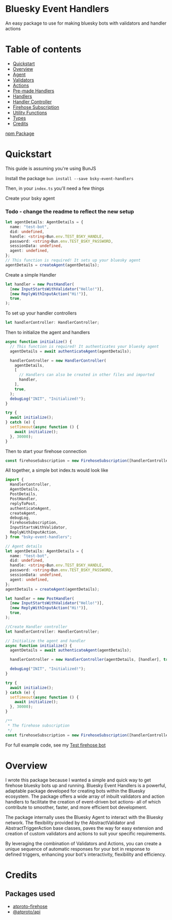 # Bluesky Event Handlers

An easy package to use for making bluesky bots with validators and handler actions

# Table of contents

- [Quickstart](#quickstart)
- [Overview](#overview)
- [Agent](./src/agent/README.md)
- [Validators](./src/validations/README.md)
- [Actions](./src/actions/README.md)
- [Pre-made Handlers](./src/handlers/premade-handlers/README.md)
- [Handlers](./src/handlers/README.md)
- [Handler Controller](./src/handlers/README.md)
- [Firehose Subscription](./src/firehose/README.md)
- [Utility Functions](./src/util/README.md)
- [Types](./src/types/README.md)
- [Credits](#credits)

[npm Package](https://www.npmjs.com/package/bsky-event-handlers)

# Quickstart

This guide is assuming you're using BunJS

Install the package
`bun install --save bsky-event-handlers`

Then, in your `index.ts` you'll need a few things

Create your bsky agent

### Todo - change the readme to reflect the new setup

```typescript
let agentDetails: AgentDetails = {
  name: "test-bot",
  did: undefined,
  handle: <string>Bun.env.TEST_BSKY_HANDLE,
  password: <string>Bun.env.TEST_BSKY_PASSWORD,
  sessionData: undefined,
  agent: undefined,
};
// This function is required! It sets up your bluesky agent
agentDetails = createAgent(agentDetails);
```

Create a simple Handler

```typescript
let handler = new PostHandler(
  [new InputStartsWithValidator("Hello!")],
  [new ReplyWithInputAction("Hi!")],
  true,
);
```

To set up your handler controllers

```typescript
let handlerController: HandlerController;
```

Then to initialize the agent and handlers

```typescript
async function initialize() {
  // This function is required! It authenticates your bluesky agent
  agentDetails = await authenticateAgent(agentDetails);

  handlerController = new HandlerController(
    agentDetails,
    [
      // Handlers can also be created in other files and imported
      handler,
    ],
    true,
  );
  debugLog("INIT", "Initialized!");
}

try {
  await initialize();
} catch (e) {
  setTimeout(async function () {
    await initialize();
  }, 30000);
}
```

Then to start your firehose connection

```typescript
const firehoseSubscription = new FirehoseSubscription([handlerController], 150);
```

All together, a simple bot index.ts would look like

```typescript
import {
  HandlerController,
  AgentDetails,
  PostDetails,
  PostHandler,
  replyToPost,
  authenticateAgent,
  createAgent,
  debugLog,
  FirehoseSubscription,
  InputStartsWithValidator,
  ReplyWithInputAction,
} from "bsky-event-handlers";

// Agent details
let agentDetails: AgentDetails = {
  name: "test-bot",
  did: undefined,
  handle: <string>Bun.env.TEST_BSKY_HANDLE,
  password: <string>Bun.env.TEST_BSKY_PASSWORD,
  sessionData: undefined,
  agent: undefined,
};
agentDetails = createAgent(agentDetails);

let handler = new PostHandler(
  [new InputStartsWithValidator("Hello!")],
  [new ReplyWithInputAction("Hi!")],
  true,
);

//Create Handler controller
let handlerController: HandlerController;

// Initialize the agent and handler
async function initialize() {
  agentDetails = await authenticateAgent(agentDetails);

  handlerController = new HandlerController(agentDetails, [handler], true);

  debugLog("INIT", "Initialized!");
}

try {
  await initialize();
} catch (e) {
  setTimeout(async function () {
    await initialize();
  }, 30000);
}

/**
 * The firehose subscription
 */
const firehoseSubscription = new FirehoseSubscription([handlerController], 150);
```

For full example code, see my [Test firehose bot](https://github.com/juni-b-queer/test-firehose-bot)

# Overview

I wrote this package because I wanted a simple and quick way to get firehose bluesky bots up and running.
Bluesky Event Handlers is a powerful, adaptable package developed for creating bots within the Bluesky ecosystem. The package offers a wide array of inbuilt validators and action handlers to facilitate the creation of event-driven bot actions- all of which contribute to smoother, faster, and more efficient bot development.

The package internally uses the Bluesky Agent to interact with the Bluesky network. The flexibility provided by the AbstractValidator and AbstractTriggerAction base classes, paves the way for easy extension and creation of custom validators and actions to suit your specific requirements.

By leveraging the combination of Validators and Actions, you can create a unique sequence of automatic responses for your bot in response to defined triggers, enhancing your bot's interactivity, flexibility and efficiency.

# Credits

## Packages used

- [atproto-firehose](https://www.npmjs.com/package/atproto-firehose)
- [@atproto/api](https://www.npmjs.com/package/@atproto/api)
